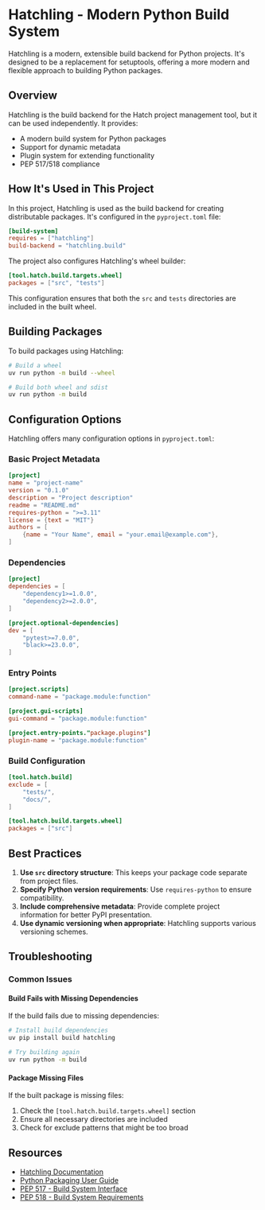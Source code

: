# Hatchling - Modern Python Build System

Hatchling is a modern, extensible build backend for Python projects. It's designed to be a replacement for setuptools, offering a more modern and flexible approach to building Python packages.

## Overview

Hatchling is the build backend for the Hatch project management tool, but it can be used independently. It provides:

- A modern build system for Python packages
- Support for dynamic metadata
- Plugin system for extending functionality
- PEP 517/518 compliance

## How It's Used in This Project

In this project, Hatchling is used as the build backend for creating distributable packages. It's configured in the `pyproject.toml` file:

```toml
[build-system]
requires = ["hatchling"]
build-backend = "hatchling.build"
```

The project also configures Hatchling's wheel builder:

```toml
[tool.hatch.build.targets.wheel]
packages = ["src", "tests"]
```

This configuration ensures that both the `src` and `tests` directories are included in the built wheel.

## Building Packages

To build packages using Hatchling:

```bash
# Build a wheel
uv run python -m build --wheel

# Build both wheel and sdist
uv run python -m build
```

## Configuration Options

Hatchling offers many configuration options in `pyproject.toml`:

### Basic Project Metadata

```toml
[project]
name = "project-name"
version = "0.1.0"
description = "Project description"
readme = "README.md"
requires-python = ">=3.11"
license = {text = "MIT"}
authors = [
    {name = "Your Name", email = "your.email@example.com"},
]
```

### Dependencies

```toml
[project]
dependencies = [
    "dependency1>=1.0.0",
    "dependency2>=2.0.0",
]

[project.optional-dependencies]
dev = [
    "pytest>=7.0.0",
    "black>=23.0.0",
]
```

### Entry Points

```toml
[project.scripts]
command-name = "package.module:function"

[project.gui-scripts]
gui-command = "package.module:function"

[project.entry-points."package.plugins"]
plugin-name = "package.module:function"
```

### Build Configuration

```toml
[tool.hatch.build]
exclude = [
    "tests/",
    "docs/",
]

[tool.hatch.build.targets.wheel]
packages = ["src"]
```

## Best Practices

1. **Use `src` directory structure**: This keeps your package code separate from project files.
1. **Specify Python version requirements**: Use `requires-python` to ensure compatibility.
1. **Include comprehensive metadata**: Provide complete project information for better PyPI presentation.
1. **Use dynamic versioning when appropriate**: Hatchling supports various versioning schemes.

## Troubleshooting

### Common Issues

#### Build Fails with Missing Dependencies

If the build fails due to missing dependencies:

```bash
# Install build dependencies
uv pip install build hatchling

# Try building again
uv run python -m build
```

#### Package Missing Files

If the built package is missing files:

1. Check the `[tool.hatch.build.targets.wheel]` section
1. Ensure all necessary directories are included
1. Check for exclude patterns that might be too broad

## Resources

- [Hatchling Documentation](https://hatch.pypa.io/latest/build/)
- [Python Packaging User Guide](https://packaging.python.org/en/latest/tutorials/packaging-projects/)
- [PEP 517 - Build System Interface](https://peps.python.org/pep-0517/)
- [PEP 518 - Build System Requirements](https://peps.python.org/pep-0518/)
